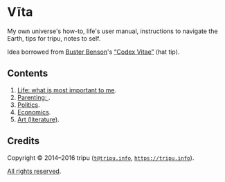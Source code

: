 # V&#299;ta

My own universe's how-to, life's user manual, instructions to navigate the Earth, tips for tripu, notes to self.

Idea borrowed from [Buster Benson](https://github.com/busterbenson)'s [&ldquo;Codex Vitae&rdquo;](https://github.com/busterbenson/public/blob/master/Codex.md)
(hat tip).

## Contents

1. [Life: what is most important to me](life.md).
1. [Parenting: ](parenting.md).
1. [Politics](politics.md).
1. [Economics](economics.md).
1. [Art (literature)](art.md).

## Credits

Copyright &copy; 2014&ndash;2016 tripu ([`t@tripu.info`](mailto:t@tripu.info), [`https://tripu.info`](https://tripu.info/)).

[All rights reserved](LICENSE.md).
